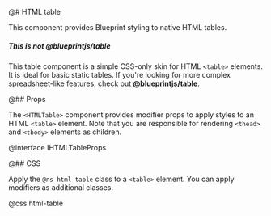 @# HTML table

This component provides Blueprint styling to native HTML tables.

<div class="@ns-callout @ns-intent-primary @ns-icon-info-sign">
    <h5 class="@ns-heading">This is not @blueprintjs/table</h5>

This table component is a simple CSS-only skin for HTML `<table>` elements.
It is ideal for basic static tables. If you're looking for more complex
spreadsheet-like features, check out [**@blueprintjs/table**](#table).

</div>

@## Props

The `<HTMLTable>` component provides modifier props to apply styles to an HTML
`<table>` element. Note that you are responsible for rendering `<thead>` and
`<tbody>` elements as children.

@interface IHTMLTableProps

@## CSS

Apply the `@ns-html-table` class to a `<table>` element. You can apply modifiers as additional classes.

@css html-table
